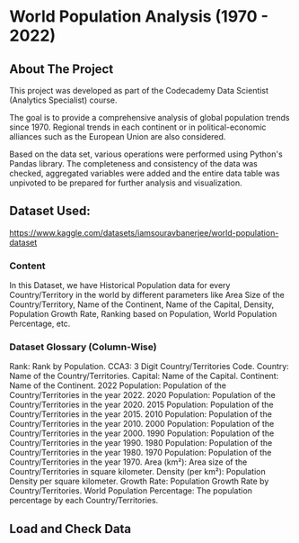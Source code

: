 # World Population Analysis (1970 - 2022)
 
## About The Project
This project was developed as part of the Codecademy Data Scientist (Analytics Specialist) course.

The goal is to provide a comprehensive analysis of global population trends since 1970. Regional trends in each continent or in political-economic alliances such as the European Union are also considered. 

Based on the data set, various operations were performed using Python's Pandas library. The completeness and consistency of the data was checked, aggregated variables were added and the entire data table was unpivoted to be prepared for further analysis and visualization.

## Dataset Used:
https://www.kaggle.com/datasets/iamsouravbanerjee/world-population-dataset

### Content
In this Dataset, we have Historical Population data for every Country/Territory in the world by different parameters like Area Size of the Country/Territory, Name of the Continent, Name of the Capital, Density, Population Growth Rate, Ranking based on Population, World Population Percentage, etc.

### Dataset Glossary (Column-Wise)

Rank: Rank by Population.
CCA3: 3 Digit Country/Territories Code.
Country: Name of the Country/Territories.
Capital: Name of the Capital.
Continent: Name of the Continent.
2022 Population: Population of the Country/Territories in the year 2022.
2020 Population: Population of the Country/Territories in the year 2020.
2015 Population: Population of the Country/Territories in the year 2015.
2010 Population: Population of the Country/Territories in the year 2010.
2000 Population: Population of the Country/Territories in the year 2000.
1990 Population: Population of the Country/Territories in the year 1990.
1980 Population: Population of the Country/Territories in the year 1980.
1970 Population: Population of the Country/Territories in the year 1970.
Area (km²): Area size of the Country/Territories in square kilometer.
Density (per km²): Population Density per square kilometer.
Growth Rate: Population Growth Rate by Country/Territories.
World Population Percentage: The population percentage by each Country/Territories.

## Load and Check Data

